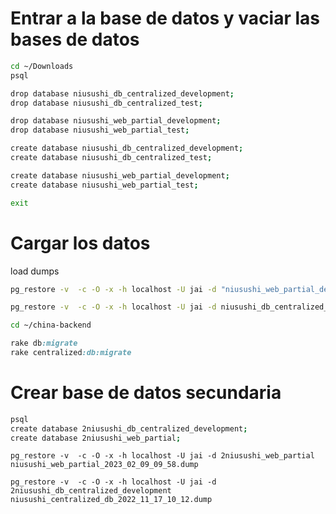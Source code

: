 
# Entrar a la base de datos  y vaciar las bases de datos
```bash
cd ~/Downloads
psql
```

```bash
drop database niusushi_db_centralized_development;
drop database niusushi_db_centralized_test;

drop database niusushi_web_partial_development;
drop database niusushi_web_partial_test;

create database niusushi_db_centralized_development;
create database niusushi_db_centralized_test;

create database niusushi_web_partial_development;
create database niusushi_web_partial_test;

exit
```

# Cargar los datos

load dumps
```bash
pg_restore -v  -c -O -x -h localhost -U jai -d "niusushi_web_partial_development" niusushi_web_partial_2023_02_09_09_58.dump
```

```bash
pg_restore -v  -c -O -x -h localhost -U jai -d niusushi_db_centralized_development niusushi_centralized_db_2022_11_17_10_12.dump
```
```bash
cd ~/china-backend
```
```ruby
rake db:migrate
rake centralized:db:migrate
```


# Crear base de datos secundaria

```zsh
psql
create database 2niusushi_db_centralized_development;
create database 2niusushi_web_partial;
```


`pg_restore -v  -c -O -x -h localhost -U jai -d 2niusushi_web_partial niusushi_web_partial_2023_02_09_09_58.dump`

`pg_restore -v  -c -O -x -h localhost -U jai -d 2niusushi_db_centralized_development niusushi_centralized_db_2022_11_17_10_12.dump`
